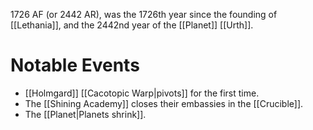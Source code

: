 1726 AF (or 2442 AR), was the 1726th year since the founding of [[Lethania]], and the 2442nd year of the [[Planet]] [[Urth]].

# Notable Events
- [[Holmgard]] [[Cacotopic Warp|pivots]] for the first time.
- The [[Shining Academy]] closes their embassies in the [[Crucible]].
- The [[Planet|Planets shrink]].
